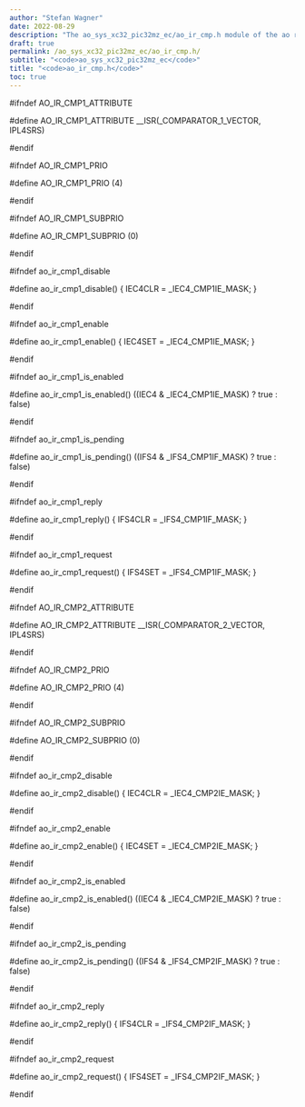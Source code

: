 ```yaml
---
author: "Stefan Wagner"
date: 2022-08-29
description: "The ao_sys_xc32_pic32mz_ec/ao_ir_cmp.h module of the ao real-time operating system."
draft: true
permalink: /ao_sys_xc32_pic32mz_ec/ao_ir_cmp.h/ 
subtitle: "<code>ao_sys_xc32_pic32mz_ec</code>"
title: "<code>ao_ir_cmp.h</code>"
toc: true
---
```


#ifndef AO_IR_CMP1_ATTRIBUTE

#define AO_IR_CMP1_ATTRIBUTE        __ISR(_COMPARATOR_1_VECTOR, IPL4SRS)

#endif

#ifndef AO_IR_CMP1_PRIO

#define AO_IR_CMP1_PRIO             (4)

#endif

#ifndef AO_IR_CMP1_SUBPRIO

#define AO_IR_CMP1_SUBPRIO          (0)

#endif

#ifndef ao_ir_cmp1_disable

#define ao_ir_cmp1_disable()        { IEC4CLR = _IEC4_CMP1IE_MASK; }

#endif

#ifndef ao_ir_cmp1_enable

#define ao_ir_cmp1_enable()         { IEC4SET = _IEC4_CMP1IE_MASK; }

#endif

#ifndef ao_ir_cmp1_is_enabled

#define ao_ir_cmp1_is_enabled()     ((IEC4 & _IEC4_CMP1IE_MASK) ? true : false)

#endif

#ifndef ao_ir_cmp1_is_pending

#define ao_ir_cmp1_is_pending()     ((IFS4 & _IFS4_CMP1IF_MASK) ? true : false)

#endif

#ifndef ao_ir_cmp1_reply

#define ao_ir_cmp1_reply()          { IFS4CLR = _IFS4_CMP1IF_MASK; }

#endif

#ifndef ao_ir_cmp1_request

#define ao_ir_cmp1_request()        { IFS4SET = _IFS4_CMP1IF_MASK; }

#endif

#ifndef AO_IR_CMP2_ATTRIBUTE

#define AO_IR_CMP2_ATTRIBUTE        __ISR(_COMPARATOR_2_VECTOR, IPL4SRS)

#endif

#ifndef AO_IR_CMP2_PRIO

#define AO_IR_CMP2_PRIO             (4)

#endif

#ifndef AO_IR_CMP2_SUBPRIO

#define AO_IR_CMP2_SUBPRIO          (0)

#endif

#ifndef ao_ir_cmp2_disable

#define ao_ir_cmp2_disable()        { IEC4CLR = _IEC4_CMP2IE_MASK; }

#endif

#ifndef ao_ir_cmp2_enable

#define ao_ir_cmp2_enable()         { IEC4SET = _IEC4_CMP2IE_MASK; }

#endif

#ifndef ao_ir_cmp2_is_enabled

#define ao_ir_cmp2_is_enabled()     ((IEC4 & _IEC4_CMP2IE_MASK) ? true : false)

#endif

#ifndef ao_ir_cmp2_is_pending

#define ao_ir_cmp2_is_pending()     ((IFS4 & _IFS4_CMP2IF_MASK) ? true : false)

#endif

#ifndef ao_ir_cmp2_reply

#define ao_ir_cmp2_reply()          { IFS4CLR = _IFS4_CMP2IF_MASK; }

#endif

#ifndef ao_ir_cmp2_request

#define ao_ir_cmp2_request()        { IFS4SET = _IFS4_CMP2IF_MASK; }

#endif

